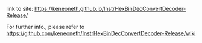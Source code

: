 link to site: https://keneoneth.github.io/InstrHexBinDecConvertDecoder-Release/  

For further info., please refer to https://github.com/keneoneth/InstrHexBinDecConvertDecoder-Release/wiki
